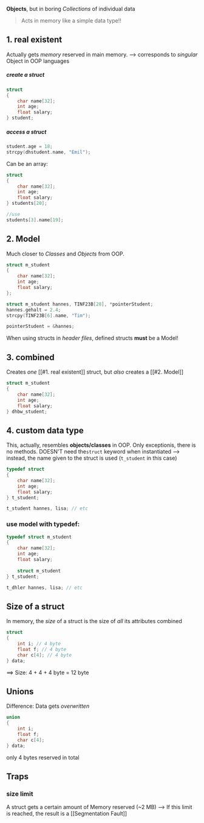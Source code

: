 **Objects**, but in boring
_Collections_ of individual data

> Acts in memory like a simple data type!!

## 1. real existent
Actually gets _memory_ reserved in main memory.
--> corresponds to _singular_ Object in OOP languages

##### create a struct
```c
struct 
{
	char name[32];
	int age;
	float salary;
} student;
```

##### access a struct
```c
student.age = 18;
strcpy(dhstudent.name, "Emil");
```


Can be an array:
```c
struct 
{
	char name[32];
	int age;
	float salary;
} students[20];

//use
students[3].name[19];
```


## 2. Model
Much closer to _Classes_ and _Objects_ from OOP.

```c
struct m_student 
{
	char name[32];
	int age;
	float salary;
};

struct m_student hannes, TINF23B[28], *pointerStudent;
hannes.gehalt = 2.4;
strcpy(TINF23B[6].name, "Tim");

pointerStudent = &hannes;
```

When using structs in _header files_, defined structs **must** be a Model!


## 3. combined
Creates _one_ [[#1. real existent]] struct, but _also_ creates a [[#2. Model]]
```c 
struct m_student 
{
	char name[32];
	int age;
	float salary;
} dhbw_student;
```

## 4. custom data type
This, actually, resembles **objects/classes** in OOP. Only exceptionis, there is no methods.
DOESN'T need the`struct` keyword when instantiated
--> instead, the name given to the struct is used (`t_student` in this case)
```c
typedef struct 
{
	char name[32];
	int age;
	float salary;
} t_student;

t_student hannes, lisa; // etc
```

### use model with typedef:
```c
typedef struct m_student
{
	char name[32];
	int age;
	float salary;
	
	struct m_student
} t_student;

t_dhler hannes, lisa; // etc

```


## Size of a struct
In memory, the _size_ of a struct is the size of _all_ its attributes combined

```c
struct
{
	int i; // 4 byte
	float f; // 4 byte
	char c[4]; // 4 byte
} data;
```
==> Size: 4 + 4 + 4 byte = 12 byte



## Unions
Difference: Data gets _overwritten_
```c
union
{
	int i;
	float f;
	char c[4];
} data;
```
only 4 bytes reserved in total

## Traps
### size limit
A struct gets a certain amount of Memory reserved (~2 MB)
	--> If this limit is reached, the result is a [[Segmentation Fault]]
